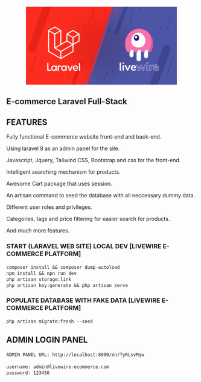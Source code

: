 <p align="center"><a href="#" target="_blank"><img src="public/uploads/logo/laravel-livewire.jpg" width="400"></a></p>

## E-commerce Laravel Full-Stack

## FEATURES

Fully functional E-commerce website front-end and back-end.

Using laravel 8 as an admin panel for the site.
    
Javascript, Jquery, Tailwind CSS, Bootstrap and css for the front-end.
    
Intelligent searching mechanism for products.
    
Awesome Cart package that uses session.
    
An artisan command to seed the database with all neccessary dummy data.
    
Different user roles and privileges.
    
Categories, tags and price filtering for easier search for products.
    
And much more features.

### START (LARAVEL WEB SITE) LOCAL DEV [LIVEWIRE E-COMMERCE PLATFORM]

    composer install && composer dump-autoload
    npm install && npn run dev
    php artisan storage:link
    php artisan key:generate && php artisan serve

### POPULATE DATABASE WITH FAKE DATA [LIVEWIRE E-COMMERCE PLATFORM]

    php artisan migrate:fresh --seed

## ADMIN LOGIN PANEL

    ADMIN PANEL URL: http://localhost:8000/en/TyRLsvMqw

    username: admin@livewire-ecommerce.com
    password: 123456

